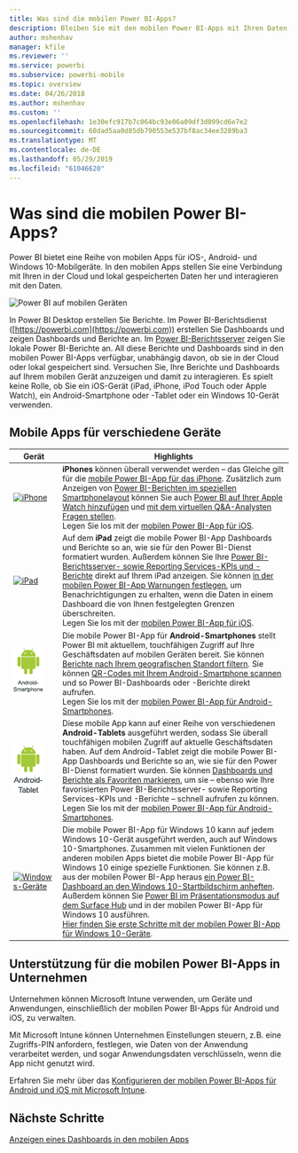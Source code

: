 ```yaml
---
title: Was sind die mobilen Power BI-Apps?
description: Bleiben Sie mit den mobilen Power BI-Apps mit Ihren Daten, ob lokal oder in der Cloud, verbunden. Zeigen Sie Power BI-Dashboards und -Berichte auf Ihrem mobilen Gerät.
author: mshenhav
manager: kfile
ms.reviewer: ''
ms.service: powerbi
ms.subservice: powerbi-mobile
ms.topic: overview
ms.date: 04/26/2018
ms.author: mshenhav
ms.custom: ''
ms.openlocfilehash: 1e30efc917b7c064bc93e06a09df3d099cd6e7e2
ms.sourcegitcommit: 60dad5aa0d85db790553e537bf8ac34ee3289ba3
ms.translationtype: MT
ms.contentlocale: de-DE
ms.lasthandoff: 05/29/2019
ms.locfileid: "61046620"
---
```

# <a name="what-are-the-power-bi-mobile-apps"></a>Was sind die mobilen Power BI-Apps?
Power BI bietet eine Reihe von mobilen Apps für iOS-, Android- und Windows 10-Mobilgeräte. In den mobilen Apps stellen Sie eine Verbindung mit Ihren in der Cloud und lokal gespeicherten Daten her und interagieren mit den Daten. 

![Power BI auf mobilen Geräten](./media/mobile-apps-for-mobile-devices/power-bi-mobile-apps-all-up.png)

In Power BI Desktop erstellen Sie Berichte. Im Power BI-Berichtsdienst ([https://powerbi.com](https://powerbi.com)) erstellen Sie Dashboards und zeigen Dashboards und Berichte an. Im [Power BI-Berichtsserver](../../report-server/get-started.md) zeigen Sie lokale Power BI-Berichte an. All diese Berichte und Dashboards sind in den mobilen Power BI-Apps verfügbar, unabhängig davon, ob sie in der Cloud oder lokal gespeichert sind. Versuchen Sie, Ihre Berichte und Dashboards auf Ihrem mobilen Gerät anzuzeigen und damit zu interagieren. Es spielt keine Rolle, ob Sie ein iOS-Gerät (iPad, iPhone, iPod Touch oder Apple Watch), ein Android-Smartphone oder -Tablet oder ein Windows 10-Gerät verwenden.

## <a name="mobile-apps-for-different-devices"></a>Mobile Apps für verschiedene Geräte

| **Gerät** | **Highlights** |
| --- | --- |
| [![iPhone](./media/mobile-apps-for-mobile-devices/iphone-logo-50-px.png)](mobile-iphone-app-get-started.md) |**iPhones** können überall verwendet werden – das Gleiche gilt für die [mobile Power BI-App für das iPhone](mobile-iphone-app-get-started.md). Zusätzlich zum Anzeigen von [Power BI-Berichten im speziellen Smartphonelayout](mobile-apps-view-phone-report.md) können Sie auch [Power BI auf Ihrer Apple Watch hinzufügen](mobile-apple-watch.md) und [mit dem virtuellen Q&A-Analysten Fragen stellen](mobile-apps-ios-qna.md). <br/>Legen Sie los mit der [mobilen Power BI-App für iOS](mobile-iphone-app-get-started.md). |
| [![iPad](./media/mobile-apps-for-mobile-devices/ipad-logo-50-px.png)](mobile-iphone-app-get-started.md) |Auf dem **iPad** zeigt die mobile Power BI-App Dashboards und Berichte so an, wie sie für den Power BI-Dienst formatiert wurden. Außerdem können Sie Ihre [Power BI-Berichtsserver- sowie Reporting Services-KPIs und -Berichte](mobile-app-ssrs-kpis-mobile-on-premises-reports.md) direkt auf Ihrem iPad anzeigen. Sie können [in der mobilen Power BI-App Warnungen festlegen](mobile-set-data-alerts-in-the-mobile-apps.md), um Benachrichtigungen zu erhalten, wenn die Daten in einem Dashboard die von Ihnen festgelegten Grenzen überschreiten. <br/>Legen Sie los mit der [mobilen Power BI-App für iOS](mobile-iphone-app-get-started.md). |
| [![Android-Smartphone](media/mobile-apps-for-mobile-devices/android-phone-logo-50-px.png)](mobile-android-app-get-started.md) |Die mobile Power BI-App für **Android-Smartphones** stellt Power BI mit aktuellem, touchfähigen Zugriff auf Ihre Geschäftsdaten auf mobilen Geräten bereit. Sie können [Berichte nach Ihrem geografischen Standort filtern](mobile-apps-geographic-filtering.md). Sie können [QR-Codes mit Ihrem Android-Smartphone scannen](mobile-apps-qr-code.md) und so Power BI-Dashboards oder -Berichte direkt aufrufen. <br/>Legen Sie los mit der [mobilen Power BI-App für Android-Smartphones](mobile-android-app-get-started.md). |
| [![Android-Tablet](./media/mobile-apps-for-mobile-devices/android-tablet-logo-50-px.png)](mobile-android-app-get-started.md) |Diese mobile App kann auf einer Reihe von verschiedenen **Android-Tablets** ausgeführt werden, sodass Sie überall touchfähigen mobilen Zugriff auf aktuelle Geschäftsdaten haben. Auf dem Android-Tablet zeigt die mobile Power BI-App Dashboards und Berichte so an, wie sie für den Power BI-Dienst formatiert wurden. Sie können [Dashboards und Berichte als Favoriten markieren](mobile-apps-favorites.md), um sie – ebenso wie Ihre favorisierten Power BI-Berichtsserver- sowie Reporting Services-KPIs und -Berichte – schnell aufrufen zu können. <br/>Legen Sie los mit der [mobilen Power BI-App für Android-Smartphones](mobile-android-app-get-started.md). |
| [![Windows-Geräte](./media/mobile-apps-for-mobile-devices/win-10-logo-50-px.png)](../../desktop-getting-started.md) |Die mobile Power BI-App für Windows 10 kann auf jedem Windows 10-Gerät ausgeführt werden, auch auf Windows 10-Smartphones. Zusammen mit vielen Funktionen der anderen mobilen Apps bietet die mobile Power BI-App für Windows 10 einige spezielle Funktionen. Sie können z.B. aus der mobilen Power BI-App heraus [ein Power BI-Dashboard an den Windows 10-Startbildschirm anheften](mobile-pin-dashboard-start-screen-windows-10-phone-app.md). Außerdem können Sie [Power BI im Präsentationsmodus auf dem Surface Hub](mobile-windows-10-app-presentation-mode.md) und in der mobilen Power BI-App für Windows 10 ausführen. <br/>[Hier finden Sie erste Schritte mit der mobilen Power BI-App für Windows 10-Geräte](mobile-windows-10-phone-app-get-started.md). |

## <a name="enterprise-support-for-the-power-bi-mobile-apps"></a>Unterstützung für die mobilen Power BI-Apps in Unternehmen
Unternehmen können Microsoft Intune verwenden, um Geräte und Anwendungen, einschließlich der mobilen Power BI-Apps für Android und iOS, zu verwalten.

Mit Microsoft Intune können Unternehmen Einstellungen steuern, z.B. eine Zugriffs-PIN anfordern, festlegen, wie Daten von der Anwendung verarbeitet werden, und sogar Anwendungsdaten verschlüsseln, wenn die App nicht genutzt wird.

Erfahren Sie mehr über das [Konfigurieren der mobilen Power BI-Apps für Android und iOS mit Microsoft Intune](../../service-admin-mobile-intune.md). 

## <a name="next-steps"></a>Nächste Schritte
[Anzeigen eines Dashboards in den mobilen Apps](mobile-apps-quickstart-view-dashboard-report.md)


